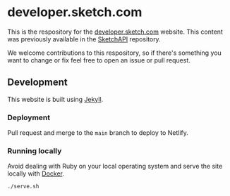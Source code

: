 # developer.sketch.com

This is the respository for the [developer.sketch.com](https://developer.sketch.com) website. This content was previously available in the [SketchAPI](https://github.com/sketch-hq/SketchAPI) repository.

We welcome contributions to this respository, so if there's something you want to change or fix feel free to open an issue or pull request.

## Development

This website is built using [Jekyll](https://jekyllrb.com).

### Deployment

Pull request and merge to the `main` branch to deploy to Netlify.

### Running locally

Avoid dealing with Ruby on your local operating system and serve the site locally with [Docker](https://docs.docker.com/get-docker/).

```
./serve.sh
```
